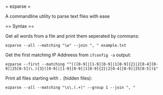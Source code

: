 = ezparse =

A commandline utility to parse text files with ease

== Syntax ==

Get all words from a file and print them seperated by commans:

    ezparse --all --matching "\w" --join ", " example.txt

Get the first matching IP Addreess from `ifconfig -a` output:

    ezparse --first --matching "^(([0-9]|[1-9][0-9]|1[0-9]{2}|2[0-4][0-9]|25[0-5])\.){3}([0-9]|[1-9][0-9]|1[0-9]{2}|2[0-4][0-9]|25[0-5])$"

Print all files starting with `.` (hidden files):

    ezparse --all --matching "\s\.(.+)" --group 1 --join ", "
